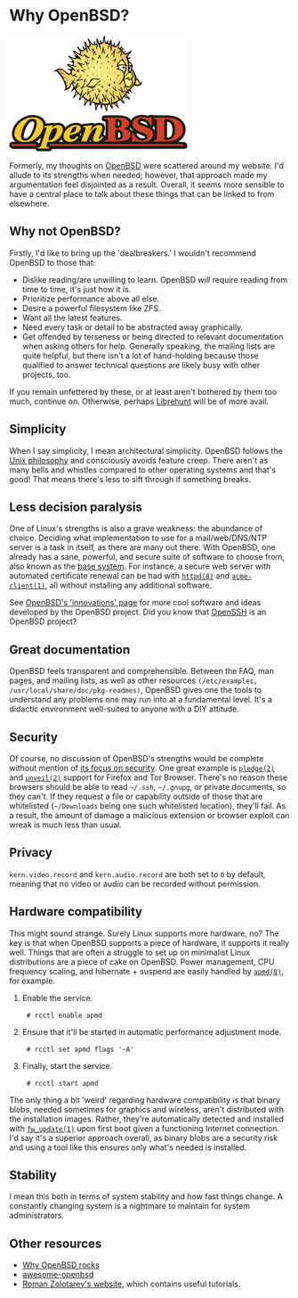 # Why OpenBSD?

[![The OpenBSD logo with the mascot, Puffy the pufferfish, above it.](/images/openbsd-logo.png "Puffy is one of my favorite mascots.")](/images/openbsd-logo.png)

Formerly, my thoughts on [OpenBSD](https://www.openbsd.org/) were
scattered around my website. I'd allude to its strengths when needed;
however, that approach made my argumentation feel disjointed as a
result. Overall, it seems more sensible to have a central place to talk
about these things that can be linked to from elsewhere.

## Why not OpenBSD?

Firstly, I'd like to bring up the 'dealbreakers.' I wouldn't recommend OpenBSD to those that:

- Dislike reading/are unwilling to learn. OpenBSD *will* require reading
  from time to time, it's just how it is.
- Prioritize performance above all else.
- Desire a powerful filesystem like ZFS.
- Want all the latest features.
- Need every task or detail to be abstracted away graphically.
- Get offended by terseness or being directed to relevant
  documentation when asking others for help. Generally speaking, the mailing lists
  are quite helpful, but there isn't a lot of hand-holding because
  those qualified to answer technical questions are likely busy with
  other projects, too.

If you remain unfettered by these, or at least aren't bothered by them
too much, continue on. Otherwise, perhaps
[Librehunt](https://librehunt.org/) will be of more avail.

## Simplicity

When I say simplicity, I mean architectural simplicity. OpenBSD follows
the [Unix
philosophy](https://web.mit.edu/6.055/old/S2009/notes/unix.pdf) and
consciously avoids feature creep. There aren't as many bells and
whistles compared to other operating systems and that's good! That means
there's less to sift through if something breaks.

## Less decision paralysis

One of Linux's strengths is also a grave weakness: the abundance of
choice. Deciding what implementation to use for a mail/web/DNS/NTP
server is a task in itself, as there are many out there. With OpenBSD,
one already has a sane, powerful, and secure suite of software to choose
from, also known as the [base
system](https://why-openbsd.rocks/fact/base-system-concept/). For
instance, a secure web server with automated certificate renewal can be
had with [`httpd(8)`](https://man.openbsd.org/httpd) and
[`acme-client(1)`](https://man.openbsd.org/acme-client), all without
installing any additional software.

See [OpenBSD's 'innovations'
page](https://www.openbsd.org/innovations.html) for more cool software
and ideas developed by the OpenBSD project. Did you know that
[OpenSSH](https://www.openssh.com/) is an OpenBSD project?

## Great documentation

OpenBSD feels transparent and comprehensible.  Between the FAQ, man
pages, and mailing lists, as well as other resources `(/etc/examples,
/usr/local/share/doc/pkg-readmes)`, OpenBSD gives one the tools to
understand any problems one may run into at a fundamental level. It's a
didactic environment well-suited to anyone with a DIY attitude.

## Security

Of course, no discussion of OpenBSD's strengths would be complete
without mention of [its focus on
security](https://www.openbsd.org/security.html). One great example is
[`pledge(2)`](https://man.openbsd.org/pledge) and
[`unveil(2)`](https://man.openbsd.org/unveil) support for Firefox and Tor
Browser. There's no reason these browsers should be able to read
`~/.ssh`, `~/.gnupg`, or private documents, so they can't. If they request a file
or capability outside of those that are whitelisted (`~/Downloads` being one
such whitelisted location), they'll fail. As a result, the amount of
damage a malicious extension or browser exploit can wreak is much less
than usual.

## Privacy

`kern.video.record` and `kern.audio.record` are both set to `0` by
default, meaning that no video or audio can be recorded without
permission.

## Hardware compatibility

This might sound strange. Surely Linux supports more hardware, no? The
key is that when OpenBSD supports a piece of hardware, it supports it
really well. Things that are often a struggle to set up on minimalist
Linux distributions are a piece of cake on OpenBSD. Power management,
CPU frequency scaling, and hibernate + suspend are easily handled by
[`apmd(8)`](https://man.openbsd.org/apmd), for example.

1. Enable the service.

        # rcctl enable apmd

1. Ensure that it'll be started in automatic performance adjustment mode.

        # rcctl set apmd flags '-A'

1. Finally, start the service.

        # rcctl start apmd

The only thing a bit 'weird' regarding hardware compatibility is that
binary blobs, needed sometimes for graphics and wireless, aren't
distributed with the installation images. Rather, they're automatically
detected and installed with
[`fw_update(1)`](https://man.openbsd.org/fw_update) upon first boot
given a functioning Internet connection. I'd say it's a
superior approach overall, as binary blobs are a security risk and using
a tool like this ensures only what's needed is installed.

## Stability

I mean this both in terms of system stability and how fast things
change. A constantly changing system is a nightmare to maintain for
system administrators.

## Other resources

- [Why OpenBSD rocks](https://why-openbsd.rocks/fact/)
- [awesome-openbsd](https://github.com/ligurio/awesome-openbsd)
- [Roman Zolotarev's website](https://rgz.ee/), which contains useful
  tutorials.
